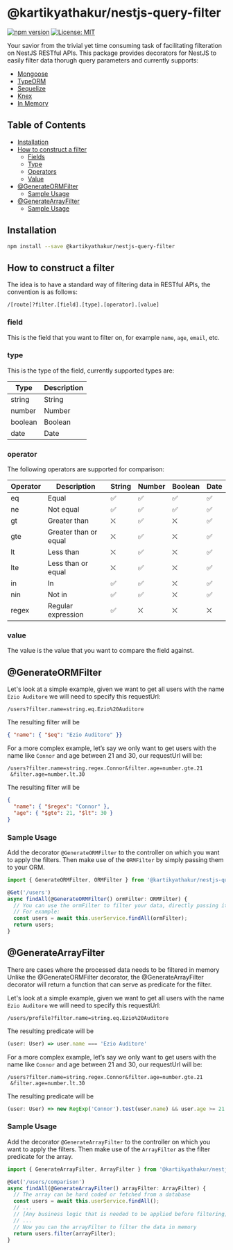 # @kartikyathakur/nestjs-query-filter

[![npm version](https://badge.fury.io/js/@kartikyathakur%2Fnestjs-query-filter.svg)](https://badge.fury.io/js/@kartikyathakur%2Fnestjs-query-filter)
[![License: MIT](https://img.shields.io/badge/License-ISC-green.svg)](https://opensource.org/licenses/ISC)

Your savior from the trivial yet time consuming task of facilitating filteration on NestJS RESTful APIs.
This package provides decorators for NestJS to easily filter data thorugh query parameters and currently supports:
- [Mongoose](https://mongoosejs.com/)
- [TypeORM](https://typeorm.io/#/)
- [Sequelize](https://sequelize.org/)
- [Knex](http://knexjs.org/)
- [In Memory](https://developer.mozilla.org/en-US/docs/Web/JavaScript/Reference/Global_Objects/Array/filter)

## Table of Contents

- [Installation](#installation)
- [How to construct a filter](#how-to-construct-a-filter)
  - [Fields](#field)
  - [Type](#type)
  - [Operators](#operator)
  - [Value](#value)
- [@GenerateORMFilter](#generateormfilter)
  - [Sample Usage](#sample-usage)
- [@GenerateArrayFilter](#generatearrayfilter)
  - [Sample Usage](#sample-usage-1)

## Installation

```bash
npm install --save @kartikyathakur/nestjs-query-filter
```

## How to construct a filter

The idea is to have a standard way of filtering data in RESTful APIs, the convention is as follows:

```
/[route]?filter.[field].[type].[operator].[value]
```

### field

This is the field that you want to filter on, for example `name`, `age`, `email`, etc.

### type

This is the type of the field, currently supported types are:

| Type | Description |
|------|-------------|
| string | String |
| number | Number |
| boolean | Boolean |
| date | Date |

### operator

The following operators are supported for comparison:

| Operator | Description | String | Number | Boolean | Date |
|----------|-------------|--------|--------|---------|------|
| eq | Equal | ✅ | ✅ | ✅ | ✅ |
| ne | Not equal | ✅ | ✅ | ✅ | ✅ |
| gt | Greater than | ⛌ | ✅ | ⛌ | ✅ |
| gte | Greater than or equal | ⛌ | ✅ | ⛌ | ✅ |
| lt | Less than | ⛌ | ✅ | ⛌ | ✅ |
| lte | Less than or equal | ⛌ | ✅ | ⛌ | ✅ |
| in | In | ✅ | ✅ | ⛌ | ✅ |
| nin | Not in | ✅ | ✅ | ⛌ | ✅ |
| regex | Regular expression | ✅ | ⛌ | ⛌ | ⛌ |

### value

The value is the value that you want to compare the field against.

## @GenerateORMFilter

Let's look at a simple example, given we want to get all users with the name `Ezio Auditore` we will need to specify this requestUrl:

```
/users?filter.name=string.eq.Ezio%20Auditore
```

The resulting filter will be

```json
{ "name": { "$eq": "Ezio Auditore" }}
```

For a more complex example, let’s say we only want to get users with the name like `Connor` and age between 21 and 30, our requestUrl will be:

```
/users?filter.name=string.regex.Connor&filter.age=number.gte.21
 &filter.age=number.lt.30
```

The resulting filter will be

```json
{
  "name": { "$regex": "Connor" },
  "age": { "$gte": 21, "$lt": 30 }
}
```

### Sample Usage

Add the decorator `@GenerateORMFilter` to the controller on which you want to apply the filters.
Then make use of the `ORMFilter` by simply passing them to your ORM.

```typescript
import { GenerateORMFilter, ORMFilter } from '@kartikyathakur/nestjs-query-filter';

@Get('/users')
async findAll(@GenerateORMFilter() ormFilter: ORMFilter) {
  // You can use the ormFilter to filter your data, directly passing it to Mongoose/TypeORM/Sequelize/Knex
  // For example:
  const users = await this.userService.findAll(ormFilter);
  return users;
}
```

## @GenerateArrayFilter

There are cases where the processed data needs to be filtered in memory
Unlike the @GenerateORMFilter decorator, the @GenerateArrayFilter decorator will return a function that can serve as predicate for the filter.

Let's look at a simple example, given we want to get all users with the name `Ezio Auditore` we will need to specify this requestUrl:

```
/users/profile?filter.name=string.eq.Ezio%20Auditore
```

The resulting predicate will be

```typescript
(user: User) => user.name === 'Ezio Auditore'
```

For a more complex example, let’s say we only want to get users with the name like `Connor` and age between 21 and 30, our requestUrl will be:

```
/users?filter.name=string.regex.Connor&filter.age=number.gte.21
 &filter.age=number.lt.30
```

The resulting predicate will be

```typescript
(user: User) => new RegExp('Connor').test(user.name) && user.age >= 21 && user.age < 30
```

### Sample Usage

Add the decorator `@GenerateArrayFilter` to the controller on which you want to apply the filters.
Then make use of the `ArrayFilter` as the filter predicate for the array.

```typescript
import { GenerateArrayFilter, ArrayFilter } from '@kartikyathakur/nestjs-query-filter';

@Get('/users/comparison')
async findAll(@GenerateArrayFilter() arrayFilter: ArrayFilter) {
  // The array can be hard coded or fetched from a database
  const users = await this.userService.findAll();
  // ...
  // [Any business logic that is needed to be applied before filtering]
  // ...
  // Now you can the arrayFilter to filter the data in memory
  return users.filter(arrayFilter);
}
```